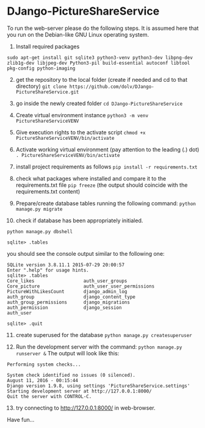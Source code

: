 # DJango-PictureShareService

To run the web-server please do the following steps.
It is assumed here that you run on the Debian-like GNU Linux operating system.

1. Install required packages
```
sudo apt-get install git sqlite3 python3-venv python3-dev libpng-dev zlib1g-dev libjpeg-dev Python3-pil build-essential autoconf libtool pkg-config python-imaging
```

2. get the repository to the local folder (create if needed and cd to that directory)
```git clone https://github.com/dolv/DJango-PictureShareService.git```

3. go inside the newly created folder
```cd DJango-PictureShareService```

4. Create virtual environment instance
```python3 -m venv PictureShareServiceVENV```

5. Give execution rights to the activate script
```chmod +x PictureShareServiceVENV/bin/activate```

6. Activate working virtual environment (pay attention to the leading (.) dot)
```. PictureShareServiceVENV/bin/activate```

7. install project requirements as follows
```pip install -r requirements.txt```

8. check what packages where installed and compare it to the requirements.txt file
```pip freeze```
(the output should coincide with the requirements.txt content)

9. Prepare/create database tables running the following command:
```python manage.py migrate```

10. check if database has been appropriately initialed.
```
python manage.py dbshell

sqlite> .tables
```
you should see the console output similar to the following one:
```
SQLite version 3.8.11.1 2015-07-29 20:00:57
Enter ".help" for usage hints.
sqlite> .tables
Core_likes                  auth_user_groups
Core_picture                auth_user_user_permissions
PictureWithLikesCount       django_admin_log
auth_group                  django_content_type
auth_group_permissions      django_migrations
auth_permission             django_session
auth_user
```
```sqlite> .quit```

11. create superused for the database
```python manage.py createsuperuser```

12. Run the development server with the command:
```python manage.py runserver &```
The output will look like this:
```
Performing system checks...

System check identified no issues (0 silenced).
August 11, 2016 - 00:15:44
Django version 1.9.8, using settings 'PictureShareService.settings'
Starting development server at http://127.0.0.1:8000/
Quit the server with CONTROL-C.
```
13. try connecting to http://127.0.0.1:8000/ in web-browser.

Have fun...

